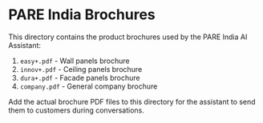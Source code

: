 # PARE India Brochures

This directory contains the product brochures used by the PARE India AI Assistant:

1. `easy+.pdf` - Wall panels brochure
2. `innov+.pdf` - Ceiling panels brochure
3. `dura+.pdf` - Facade panels brochure
4. `company.pdf` - General company brochure

Add the actual brochure PDF files to this directory for the assistant to send them to customers during conversations. 